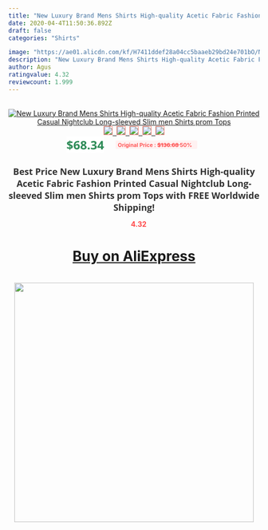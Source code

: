 ```yaml
---
title: "New Luxury Brand Mens Shirts High-quality Acetic Fabric Fashion Printed Casual Nightclub Long-sleeved Slim men Shirts prom Tops"
date: 2020-04-4T11:50:36.892Z
draft: false
categories: "Shirts"

image: "https://ae01.alicdn.com/kf/H7411ddef28a04cc5baaeb29bd24e701bO/New-Luxury-Brand-Mens-Shirts-High-quality-Acetic-Fabric-Fashion-Printed-Casual-Nightclub-Long-sleeved-Slim.jpg"
description: "New Luxury Brand Mens Shirts High-quality Acetic Fabric Fashion Printed Casual Nightclub Long-sleeved Slim men Shirts prom Tops"
author: Agus
ratingvalue: 4.32
reviewcount: 1.999
---
```

<br>
<div style="text-align: center;">
<a href="https://s.click.aliexpress.com/e/_Anhn57" target="_blank" rel="nofollow noopener noreferrer"><img alt="New Luxury Brand Mens Shirts High-quality Acetic Fabric Fashion Printed Casual Nightclub Long-sleeved Slim men Shirts prom Tops" class="magnifier-image" src="https://ae01.alicdn.com/kf/H7411ddef28a04cc5baaeb29bd24e701bO/New-Luxury-Brand-Mens-Shirts-High-quality-Acetic-Fabric-Fashion-Printed-Casual-Nightclub-Long-sleeved-Slim.jpg_640x640.jpg">
<br>
<img style="border:1px solid salmon" src="https://ae01.alicdn.com/kf/H7411ddef28a04cc5baaeb29bd24e701bO/New-Luxury-Brand-Mens-Shirts-High-quality-Acetic-Fabric-Fashion-Printed-Casual-Nightclub-Long-sleeved-Slim.jpg_120x120.jpg">&nbsp;&nbsp;<img style="border:1px solid salmon" src="https://ae01.alicdn.com/kf/Hd2a195edcda64bb89eb301728c0faa03j/New-Luxury-Brand-Mens-Shirts-High-quality-Acetic-Fabric-Fashion-Printed-Casual-Nightclub-Long-sleeved-Slim.jpg_120x120.jpg">&nbsp;&nbsp;<img style="border:1px solid salmon" src="https://ae01.alicdn.com/kf/H3487d843b9e044eea6e75b5466f0f62bs/New-Luxury-Brand-Mens-Shirts-High-quality-Acetic-Fabric-Fashion-Printed-Casual-Nightclub-Long-sleeved-Slim.jpg_120x120.jpg">&nbsp;&nbsp;<img style="border:1px solid salmon" src="https://ae01.alicdn.com/kf/Hac785881a2324654a3f2248b6dce772aB/New-Luxury-Brand-Mens-Shirts-High-quality-Acetic-Fabric-Fashion-Printed-Casual-Nightclub-Long-sleeved-Slim.jpg_120x120.jpg">&nbsp;&nbsp;<img style="border:1px solid salmon" src="https://ae01.alicdn.com/kf/Hef4ff063c1d041f1a2b070968166109ex/New-Luxury-Brand-Mens-Shirts-High-quality-Acetic-Fabric-Fashion-Printed-Casual-Nightclub-Long-sleeved-Slim.jpg_120x120.jpg"></a></div><br0>
<div style="text-align: center;"><span style="background-color: white; border: 0px; box-sizing: border-box; color: seagreen; display: inline-block; font-family: &quot;open sans&quot; , &quot;arial&quot; , &quot;helvetica&quot; , sans-serif , &quot;heiti&quot;; font-size: 24px; font-stretch: inherit; font-weight: 700; line-height: inherit; margin: 0px 10px 0px 0px; padding: 0px; vertical-align: middle;">$68.34 </span>
<span style="background: rgb(255 , 241 , 241); border-radius: 3px; border: 0px; box-sizing: border-box; color: #ff4747; display: inline-block; font-family: inherit; font-size: 12px; font-stretch: inherit; font-style: inherit; font-variant: inherit; font-weight: 600; line-height: inherit; margin: 0px; padding: 2px 5px; transform: scale(0.9); vertical-align: middle;">Original Price : <b style="text-decoration: line-through;">$136.68 </b> 50%&nbsp;&nbsp;</span></div>
<h1 style="color: #333333; display: inline-block; font-family: &quot;open sans&quot; , &quot;arial&quot; , &quot;helvetica&quot; , sans-serif , &quot;heiti&quot;; font-size: 18px; font-stretch: inherit; font-weight: 700; text-align: center;">Best Price New Luxury Brand Mens Shirts High-quality Acetic Fabric Fashion Printed Casual Nightclub Long-sleeved Slim men Shirts prom Tops with FREE Worldwide Shipping!</h1>
<div style="color: #ff4747; text-align: center;">
<img src="https://4.bp.blogspot.com/-M0ZcTcb-5uY/XleCXlxnR4I/AAAAAAAAAEc/OrjgMkXV1oMQFaCRZj5HQwOCBcu3w1FegCPcBGAYYCw/s1600/star.png" style="height: 15px;">&nbsp;<b>4.32</b></div>
<div class="button_cont" align="center"><a class="buynow_a" href="https://s.click.aliexpress.com/e/_Anhn57" target="_blank" rel="nofollow noopener noreferrer"><H1>Buy on AliExpress</H1></a></div><br>
<div class="separator" style="clear: both; text-align: center;">
<img src="https://lh3.googleusercontent.com/-pTy5HemUv9M/XlePHvY0dAI/AAAAAAAAAE4/0nX5iRUoIWY8eMW9Dpxeirr157OZliDIgCLcBGAsYHQ/s1600/badge.gif" width="480">
</div>
